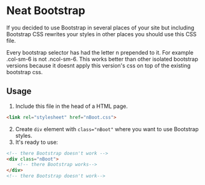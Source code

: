 # Neat Bootstrap
If you decided to use Bootstrap in several places of your site but including Bootstrap CSS rewrites your styles in other places you should use this CSS file.

Every bootstrap selector has had the letter n prepended to it. For example .col-sm-6 is not .ncol-sm-6. This works better than other isolated bootstrap versions because it doesnt apply this version's css on top of the existing bootstrap css.

## Usage

1. Include this file in the head of a HTML page.

```html
<link rel="stylesheet" href="nBoot.css">
```
2. Create `div` element with `class="nBoot"` where you want to use Bootstrap styles.
3. It's ready to use:
```html
<!-- there Bootstrap doesn't work -->
<div class="nBoot">
    <!-- there Bootstrap works-->
</div>
<!-- there Bootstrap doesn't work-->
```
